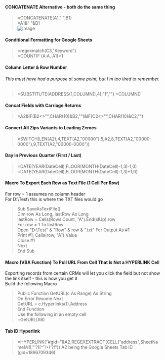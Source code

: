 #### CONCATENATE Alternative - both do the same thing
> =CONCATENATE(A1," ",B1)<br />
> =A1&" "&B1<br />
![image](https://github.com/user-attachments/assets/d96bfb6b-0a17-446a-88e0-bc5868561e1e)

#### Conditional Formatting for Google Sheets
> =regexmatch(C3,"Keyword")<br />
> =COUNTIF (A:A, A1)>1

#### Column Letter & Row Number
###### This must have had a purpose at some point, but I'm too tired to remember.
> =SUBSTITUTE(ADDRESS(1,COLUMN(),4),"1","")
> =COLUMN()

#### Concat Fields with Carriage Returns
> =A2&IF(B2<>"",CHAR(10)&B2,"")&IF(C2<>"",CHAR(10)&C2,"")

#### Convert All Zips Variants to Leading Zeroes
> =SWITCH(LEN(A2),4,TEXT(A2,"00000"),5,A2,8,TEXT(A2,"00000-0000"),9,TEXT(A2,"00000-0000"))

#### Day in Previous Quarter (First / Last)
> =DATE(YEAR(DateCell),FLOOR(MONTH(DateCell)-1,3)-1,0)<br />
> =DATE(YEAR(DateCell),FLOOR(MONTH(DateCell)-1,3)+1,0)

#### Macro To Export Each Row as Text File (1 Cell Per Row)
For row = 1 assumes no column header<br />
For D:\Test\ this is where the TXT files would go<br />
> Sub SaveAsTextFile()<br />
>   Dim row As Long, lastRow As Long<br />
>   lastRow = Cells(Rows.Count, "A").End(xlUp).row<br />
>   For row = 1 To lastRow<br />
>       Open "D:\Test\" & "Row" & row & ".txt" For Output As #1<br />
>       Print #1, Cells(row, "A").Value<br />
>       Close #1<br />
>   Next<br />
> End Sub

#### Macro (VBA Function) To Pull URL From Cell That Is Not a HYPERLINK Cell
Exporting records from certain CRMs will let you click the field but not show the link itself - this is how you get it<br />
Build the following Macro<br />
> Public Function GetURL(c As Range) As String<br />
>    On Error Resume Next<br />
>    GetURL = c.Hyperlinks(1).Address<br />
> End Function<br />
Use the following in an empty cell<br />
> =GetURL(A6)

#### Tab ID Hyperlink
> =HYPERLINK("#gid="&A2,REGEXEXTRACT(CELL("address",SheetName!$A$1),"'?([^']+)'?!"))
A2 being the Google Sheets Tab ID (gid=1896709346)
